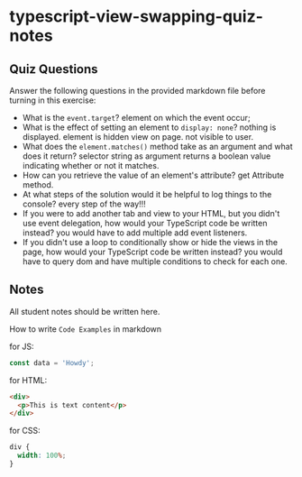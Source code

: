 # typescript-view-swapping-quiz-notes

## Quiz Questions

Answer the following questions in the provided markdown file before turning in this exercise:

- What is the `event.target`?
  element on which the event occur;
- What is the effect of setting an element to `display: none`?
  nothing is displayed. element is hidden view on page. not visible to user.
- What does the `element.matches()` method take as an argument and what does it return?
  selector string as argument returns a boolean value indicating whether or not it matches.
- How can you retrieve the value of an element's attribute?
  get Attribute method.
- At what steps of the solution would it be helpful to log things to the console?
  every step of the way!!!
- If you were to add another tab and view to your HTML, but you didn't use event delegation, how would your TypeScript code be written instead?
  you would have to add multiple add event listeners.
- If you didn't use a loop to conditionally show or hide the views in the page, how would your TypeScript code be written instead?
  you would have to query dom and have multiple conditions to check for each one.

## Notes

All student notes should be written here.

How to write `Code Examples` in markdown

for JS:

```javascript
const data = 'Howdy';
```

for HTML:

```html
<div>
  <p>This is text content</p>
</div>
```

for CSS:

```css
div {
  width: 100%;
}
```
